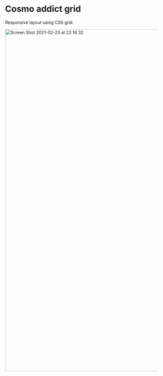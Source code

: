 # Cosmo addict grid

Responsive layout using CSS grid. 

<img width="1126" alt="Screen Shot 2021-02-23 at 22 16 32" src="https://user-images.githubusercontent.com/12809027/108888418-e3579480-7624-11eb-8b78-3c1e3d808a19.png">



